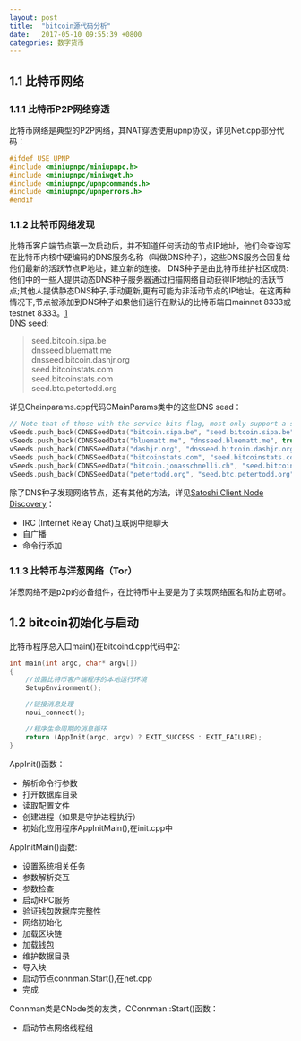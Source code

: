 ```yaml
---
layout: post
title:  "bitcoin源代码分析"
date:   2017-05-10 09:55:39 +0800
categories: 数字货币
---
```



## 1.1 比特币网络

### 1.1.1 比特币P2P网络穿透
比特币网络是典型的P2P网络，其NAT穿透使用upnp协议，详见Net.cpp部分代码：
```cpp
#ifdef USE_UPNP
#include <miniupnpc/miniupnpc.h>
#include <miniupnpc/miniwget.h>
#include <miniupnpc/upnpcommands.h>
#include <miniupnpc/upnperrors.h>
#endif
```

### 1.1.2 比特币网络发现
比特币客户端节点第一次启动后，并不知道任何活动的节点IP地址，他们会查询写在比特币内核中硬编码的DNS服务名称（叫做DNS种子），这些DNS服务会回复给他们最新的活跃节点IP地址，建立新的连接。
DNS种子是由比特币维护社区成员:他们中的一些人提供动态DNS种子服务器通过扫描网络自动获得IP地址的活跃节点;其他人提供静态DNS种子,手动更新,更有可能为非活动节点的IP地址。在这两种情况下,节点被添加到DNS种子如果他们运行在默认的比特币端口mainnet 8333或testnet 8333。[1]  
DNS seed:
> seed.bitcoin.sipa.be  
> dnsseed.bluematt.me  
> dnsseed.bitcoin.dashjr.org  
> seed.bitcoinstats.com  
> seed.bitcoinstats.com  
> seed.btc.petertodd.org   

详见Chainparams.cpp代码CMainParams类中的这些DNS sead：
```cpp
// Note that of those with the service bits flag, most only support a subset of possible options
vSeeds.push_back(CDNSSeedData("bitcoin.sipa.be", "seed.bitcoin.sipa.be", true)); // Pieter Wuille, only supports x1, x5, x9, and xd
vSeeds.push_back(CDNSSeedData("bluematt.me", "dnsseed.bluematt.me", true)); // Matt Corallo, only supports x9
vSeeds.push_back(CDNSSeedData("dashjr.org", "dnsseed.bitcoin.dashjr.org")); // Luke Dashjr
vSeeds.push_back(CDNSSeedData("bitcoinstats.com", "seed.bitcoinstats.com", true)); // Christian Decker, supports x1 - xf
vSeeds.push_back(CDNSSeedData("bitcoin.jonasschnelli.ch", "seed.bitcoin.jonasschnelli.ch", true)); // Jonas Schnelli, only supports x1, x5, x9, and xd
vSeeds.push_back(CDNSSeedData("petertodd.org", "seed.btc.petertodd.org", true)); // Peter Todd, only supports x1, x5, x9, and xd
```

除了DNS种子发现网络节点，还有其他的方法，详见[Satoshi Client Node Discovery](https://en.bitcoin.it/wiki/Satoshi_Client_Node_Discovery)：
- IRC (Internet Relay Chat)互联网中继聊天
- 自广播
- 命令行添加

### 1.1.3 比特币与洋葱网络（Tor）
洋葱网络不是p2p的必备组件，在比特币中主要是为了实现网络匿名和防止窃听。


## 1.2 bitcoin初始化与启动
比特币程序总入口main()在bitcoind.cpp代码中[2]:
```cpp
int main(int argc, char* argv[])
{
    //设置比特币客户端程序的本地运行环境
    SetupEnvironment();

    //链接消息处理
    noui_connect();

    //程序生命周期的消息循环
    return (AppInit(argc, argv) ? EXIT_SUCCESS : EXIT_FAILURE);
}

```
AppInit()函数：
- 解析命令行参数
- 打开数据库目录
- 读取配置文件
- 创建进程（如果是守护进程执行）
- 初始化应用程序AppInitMain(),在init.cpp中

AppInitMain()函数:
- 设置系统相关任务
- 参数解析交互
- 参数检查
- 启动RPC服务
- 验证钱包数据库完整性
- 网络初始化
- 加载区块链
- 加载钱包
- 维护数据目录
- 导入块
- 启动节点connman.Start(),在net.cpp
- 完成

Connman类是CNode类的友类，CConnman::Start()函数：
- 启动节点网络线程组



[1]: https://bitcoin.org/en/developer-guide#peer-discovery "比特币开发手册"
[2]: https://dev.visucore.com/bitcoin/doxygen/bitcoind_8cpp.html#a0ddf1224851353fc92bfbff6f499fa97 "bitcoind.cpp File Reference"
